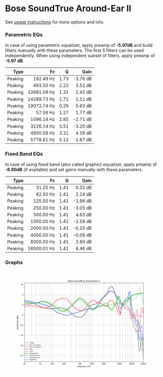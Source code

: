 # Bose SoundTrue Around-Ear II
See [usage instructions](https://github.com/jaakkopasanen/AutoEq#usage) for more options and info.

### Parametric EQs
In case of using parametric equalizer, apply preamp of **-5.97dB** and build filters manually
with these parameters. The first 5 filters can be used independently.
When using independent subset of filters, apply preamp of **-5.97 dB**.

| Type    | Fc          |    Q | Gain     |
|--------:|------------:|-----:|---------:|
| Peaking | 192.49 Hz   | 1.73 | -3.76 dB |
| Peaking | 493.50 Hz   | 2.22 | 3.51 dB  |
| Peaking | 10681.09 Hz | 1.31 | 2.42 dB  |
| Peaking | 14289.73 Hz | 1.71 | 1.11 dB  |
| Peaking | 19072.74 Hz | 0.29 | 5.63 dB  |
| Peaking | 57.06 Hz    | 1.27 | 1.77 dB  |
| Peaking | 1096.14 Hz  | 2.85 | -2.71 dB |
| Peaking | 3226.14 Hz  | 3.51 | -3.20 dB |
| Peaking | 4800.58 Hz  | 3.31 | 4.26 dB  |
| Peaking | 5778.81 Hz  | 5.12 | -2.87 dB |

### Fixed Band EQs
In case of using fixed band (also called graphic) equalizer, apply preamp of **-8.80dB**
(if available) and set gains manually with these parameters.

| Type    | Fc          |    Q | Gain     |
|--------:|------------:|-----:|---------:|
| Peaking | 31.25 Hz    | 1.41 | 0.32 dB  |
| Peaking | 62.50 Hz    | 1.41 | 2.24 dB  |
| Peaking | 125.00 Hz   | 1.41 | -1.96 dB |
| Peaking | 250.00 Hz   | 1.41 | -3.05 dB |
| Peaking | 500.00 Hz   | 1.41 | 4.63 dB  |
| Peaking | 1000.00 Hz  | 1.41 | -2.58 dB |
| Peaking | 2000.00 Hz  | 1.41 | -0.20 dB |
| Peaking | 4000.00 Hz  | 1.41 | -0.06 dB |
| Peaking | 8000.00 Hz  | 1.41 | 2.90 dB  |
| Peaking | 16000.01 Hz | 1.41 | 8.46 dB  |

### Graphs
![](./Bose%20SoundTrue%20Around-Ear%20II.png)